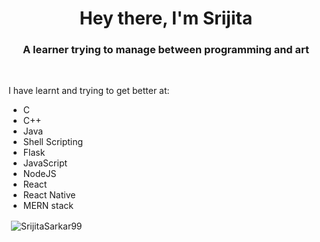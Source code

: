 <h1 align="center">Hey there, I'm Srijita</h1>
<h3 align="center">A learner trying to manage between programming and art</h3>

<br/>

I have learnt and trying to get better at:
- C
- C++
- Java
- Shell Scripting
- Flask
- JavaScript 
- NodeJS
- React
- React Native
- MERN stack

<p>&nbsp;<img align="center" src="https://github-readme-stats.vercel.app/api?username=SrijitaSarkar99&show_icons=true&count_private=true&theme=dark" alt="SrijitaSarkar99" /></p>
